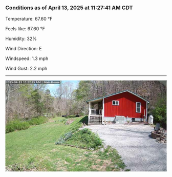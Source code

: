 ### Conditions as of April 13, 2025 at 11:27:41 AM CDT 

Temperature: 67.60 &deg;F

Feels like: 67.60 &deg;F

Humidity: 32%

Wind Direction: E

Windspeed: 1.3 mph

Wind Gust: 2.2 mph

---

<img src="./images/latest.jpeg"/>

